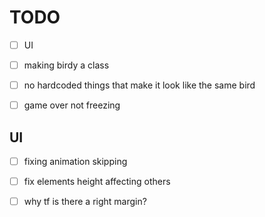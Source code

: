 # TODO

- [ ] UI

- [ ] making birdy a class

- [ ] no hardcoded things that make it look like the same bird

- [ ] game over not freezing



## UI

- [ ] fixing animation skipping 

- [ ] fix elements height affecting others

- [ ] why tf is there a right margin?


